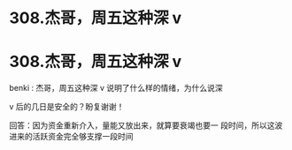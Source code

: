 # 308.杰哥，周五这种深 v

# 308.杰哥，周五这种深 v

benki : 杰哥，周五这种深 v 说明了什么样的情绪，为什么说深

v 后的几日是安全的？盼复谢谢！

回答：因为资金重新介入，量能又放出来，就算要衰竭也要一 段时间，所以这波进来的活跃资金完全够支撑一段时间